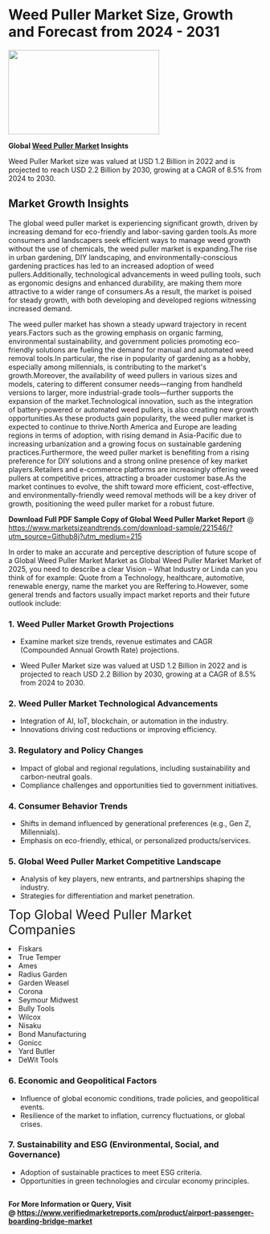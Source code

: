 <H1>Weed Puller Market Size, Growth and Forecast from 2024 - 2031</H1><img class="aligncenter size-medium wp-image-584254" src="https://thirdeyenews.in/wp-content/uploads/2024/09/Global-Market-Research-300x168.jpeg" alt="" width="300" height="168" /><p><strong>Global&nbsp;<a href="https://www.marketsizeandtrends.com/download-sample/221546/?utm_source=Github8j?utm_medium=215">Weed Puller Market</a> Insights</strong></p><p>Weed Puller Market size was valued at USD 1.2 Billion in 2022 and is projected to reach USD 2.2 Billion by 2030, growing at a CAGR of 8.5% from 2024 to 2030.</p><p><h2>Market Growth Insights</h2> <p>The global weed puller market is experiencing significant growth, driven by increasing demand for eco-friendly and labor-saving garden tools.As more consumers and landscapers seek efficient ways to manage weed growth without the use of chemicals, the weed puller market is expanding.The rise in urban gardening, DIY landscaping, and environmentally-conscious gardening practices has led to an increased adoption of weed pullers.Additionally, technological advancements in weed pulling tools, such as ergonomic designs and enhanced durability, are making them more attractive to a wider range of consumers.As a result, the market is poised for steady growth, with both developing and developed regions witnessing increased demand.</p> <p>The weed puller market has shown a steady upward trajectory in recent years.Factors such as the growing emphasis on organic farming, environmental sustainability, and government policies promoting eco-friendly solutions are fueling the demand for manual and automated weed removal tools.In particular, the rise in popularity of gardening as a hobby, especially among millennials, is contributing to the market's growth.Moreover, the availability of weed pullers in various sizes and models, catering to different consumer needs—ranging from handheld versions to larger, more industrial-grade tools—further supports the expansion of the market.Technological innovation, such as the integration of battery-powered or automated weed pullers, is also creating new growth opportunities.As these products gain popularity, the weed puller market is expected to continue to thrive.North America and Europe are leading regions in terms of adoption, with rising demand in Asia-Pacific due to increasing urbanization and a growing focus on sustainable gardening practices.Furthermore, the weed puller market is benefiting from a rising preference for DIY solutions and a strong online presence of key market players.Retailers and e-commerce platforms are increasingly offering weed pullers at competitive prices, attracting a broader customer base.As the market continues to evolve, the shift toward more efficient, cost-effective, and environmentally-friendly weed removal methods will be a key driver of growth, positioning the weed puller market for a robust future.</p> <p><span class=""><strong>Download Full PDF Sample Copy of Global Weed Puller Market Report</strong> @ <a href="https://www.marketsizeandtrends.com/download-sample/221546/?utm_source=Github8j?utm_medium=215" target="_blank">https://www.marketsizeandtrends.com/download-sample/221546/?utm_source=Github8j?utm_medium=215</a></span></p><p>In order to make an accurate and perceptive description of future scope of a Global&nbsp;Weed Puller Market Market as Global&nbsp;Weed Puller Market Market of 2025, you need to describe a clear Vision &ndash; What Industry or Linda can you think of for example: Quote from a Technology, healthcare, automotive, renewable energy, name the market you are Reffering to.However, some general trends and factors usually impact market reports and their future outlook include:</p><h3>1.&nbsp;<strong>Weed Puller Market Growth Projections</strong></h3><ul><li>Examine market size trends, revenue estimates and CAGR (Compounded Annual Growth Rate) projections.</li><li><p>Weed Puller Market size was valued at USD 1.2 Billion in 2022 and is projected to reach USD 2.2 Billion by 2030, growing at a CAGR of 8.5% from 2024 to 2030.</p></li></ul><h3>2.&nbsp;<strong>Weed Puller Market Technological Advancements</strong></h3><ul><li>Integration of AI, IoT, blockchain, or automation in the industry.</li><li>Innovations driving cost reductions or improving efficiency.</li></ul><h3>3.&nbsp;<strong>Regulatory and Policy Changes</strong></h3><ul><li>Impact of global and regional regulations, including sustainability and carbon-neutral goals.</li><li>Compliance challenges and opportunities tied to government initiatives.</li></ul><h3>4.&nbsp;<strong>Consumer Behavior Trends</strong></h3><ul><li>Shifts in demand influenced by generational preferences (e.g., Gen Z, Millennials).</li><li>Emphasis on eco-friendly, ethical, or personalized products/services.</li></ul><h3>5.&nbsp;<strong>Global Weed Puller Market Competitive Landscape</strong></h3><ul><li>Analysis of key players, new entrants, and partnerships shaping the industry.</li><li>Strategies for differentiation and market penetration.</li></ul><p data-pm-slice="1 1 []"><span style="color: inherit; font-family: inherit; font-size: 25px;">Top Global Weed Puller Market Companies</span></p><div class="" data-test-id=""><p><li>Fiskars</li><li> True Temper</li><li> Ames</li><li> Radius Garden</li><li> Garden Weasel</li><li> Corona</li><li> Seymour Midwest</li><li> Bully Tools</li><li> Wilcox</li><li> Nisaku</li><li> Bond Manufacturing</li><li> Gonicc</li><li> Yard Butler</li><li> DeWit Tools</li></p></div><h3>6.&nbsp;<strong>Economic and Geopolitical Factors</strong></h3><ul><li>Influence of global economic conditions, trade policies, and geopolitical events.</li><li>Resilience of the market to inflation, currency fluctuations, or global crises.</li></ul><h3>7.&nbsp;<strong>Sustainability and ESG (Environmental, Social, and Governance)</strong></h3><ul><li>Adoption of sustainable practices to meet ESG criteria.</li><li>Opportunities in green technologies and circular economy principles.</li></ul><h2><strong style="font-size: 14px;">For More Information or Query, Visit @&nbsp;</strong><a style="background-color: #ffffff; font-size: 14px;" href="https://www.marketsizeandtrends.com/report/weed-puller-market/" target="_blank">https://www.verifiedmarketreports.com/product/airport-passenger-boarding-bridge-market</a></h2>